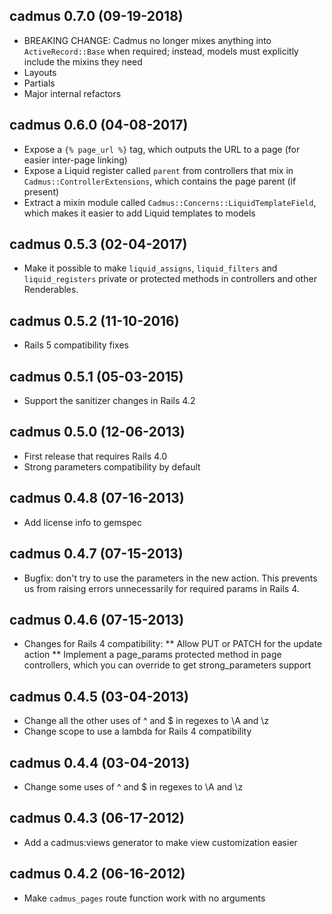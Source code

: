 ## cadmus 0.7.0 (09-19-2018)

* BREAKING CHANGE: Cadmus no longer mixes anything into `ActiveRecord::Base` when required; instead, models must explicitly include the mixins they need
* Layouts
* Partials
* Major internal refactors

## cadmus 0.6.0 (04-08-2017)

* Expose a `{% page_url %}` tag, which outputs the URL to a page (for easier inter-page linking)
* Expose a Liquid register called `parent` from controllers that mix in `Cadmus::ControllerExtensions`, which contains the page parent (if present)
* Extract a mixin module called `Cadmus::Concerns::LiquidTemplateField`, which makes it easier to add Liquid templates to models

## cadmus 0.5.3 (02-04-2017)

* Make it possible to make `liquid_assigns`, `liquid_filters` and `liquid_registers` private or protected methods in controllers and other Renderables.

## cadmus 0.5.2 (11-10-2016)

* Rails 5 compatibility fixes

## cadmus 0.5.1 (05-03-2015)

* Support the sanitizer changes in Rails 4.2

## cadmus 0.5.0 (12-06-2013)

* First release that requires Rails 4.0
* Strong parameters compatibility by default

## cadmus 0.4.8 (07-16-2013)

* Add license info to gemspec

## cadmus 0.4.7 (07-15-2013)

* Bugfix: don't try to use the parameters in the new action.  This prevents us from raising errors unnecessarily for required params in Rails 4.

## cadmus 0.4.6 (07-15-2013)

* Changes for Rails 4 compatibility:
** Allow PUT or PATCH for the update action
** Implement a page_params protected method in page controllers, which you can override to get strong_parameters support

## cadmus 0.4.5 (03-04-2013)

* Change all the other uses of ^ and $ in regexes to \A and \z
* Change scope to use a lambda for Rails 4 compatibility

## cadmus 0.4.4 (03-04-2013)

* Change some uses of ^ and $ in regexes to \A and \z

## cadmus 0.4.3 (06-17-2012)

* Add a cadmus:views generator to make view customization easier

## cadmus 0.4.2 (06-16-2012)

* Make `cadmus_pages` route function work with no arguments
